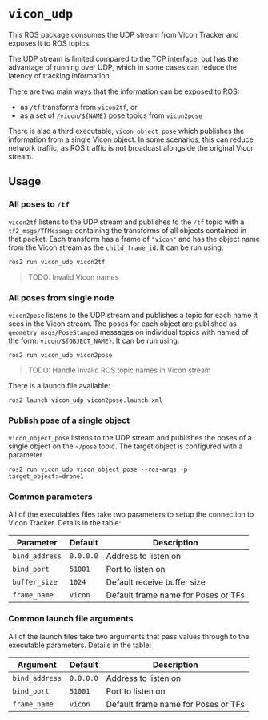 # `vicon_udp`

This ROS package consumes the UDP stream from Vicon Tracker and exposes it to ROS topics.

The UDP stream is limited compared to the TCP interface, but has the advantage of running over UDP, which in some cases
can reduce the latency of tracking information.

There are two main ways that the information can be exposed to ROS:
 - as `/tf` transforms from `vicon2tf`, or
 - as a set of `/vicon/${NAME}` pose topics from  `vicon2pose`

There is also a third executable, `vicon_object_pose` which publishes the information from a single Vicon object. In
some scenarios, this can reduce network traffic, as ROS traffic is not broadcast alongside the original Vicon stream.

## Usage

### All poses to `/tf`

`vicon2tf` listens to the UDP stream and publishes to the `/tf` topic with a `tf2_msgs/TFMessage` containing the
transforms of all objects contained in that packet. Each transform has a frame of `"vicon"` and has the object name from
the Vicon stream as the `child_frame_id`. It can be run using:

`ros2 run vicon_udp vicon2tf`

> TODO: Invalid Vicon names


### All poses from single node

`vicon2pose` listens to the UDP stream and publishes a topic for each name it sees in the Vicon stream. The poses for
each object are published as `geometry_msgs/PoseStamped` messages on individual topics with named of the form:
`vicon/${OBJECT_NAME}`. It can be run using:

`ros2 run vicon_udp vicon2pose`

> TODO: Handle invalid ROS topic names in Vicon stream

There is a launch file available:

`ros2 launch vicon_udp vicon2pose.launch.xml`

### Publish pose of a single object

`vicon_object_pose` listens to the UDP stream and publishes the poses of a single object on the `~/pose` topic. The
target object is configured with a parameter.

`ros2 run vicon_udp vicon_object_pose --ros-args -p target_object:=drone1`

### Common parameters

All of the executables files take two parameters to setup the connection to Vicon Tracker. Details in the table:

Parameter      | Default   | Description
---------------|-----------|---------------------
`bind_address` | `0.0.0.0` | Address to listen on
`bind_port`    | `51001`   | Port to listen on
`buffer_size`  | `1024`    | Default receive buffer size
`frame_name`   | `vicon`   | Default frame name for Poses or TFs


### Common launch file arguments

All of the launch files take two arguments that pass values through to the executable parameters. Details in the table:

Argument       | Default   | Description
---------------|-----------|---------------------
`bind_address` | `0.0.0.0` | Address to listen on
`bind_port`    | `51001`   | Port to listen on
`frame_name`   | `vicon`   | Default frame name for Poses or TFs
